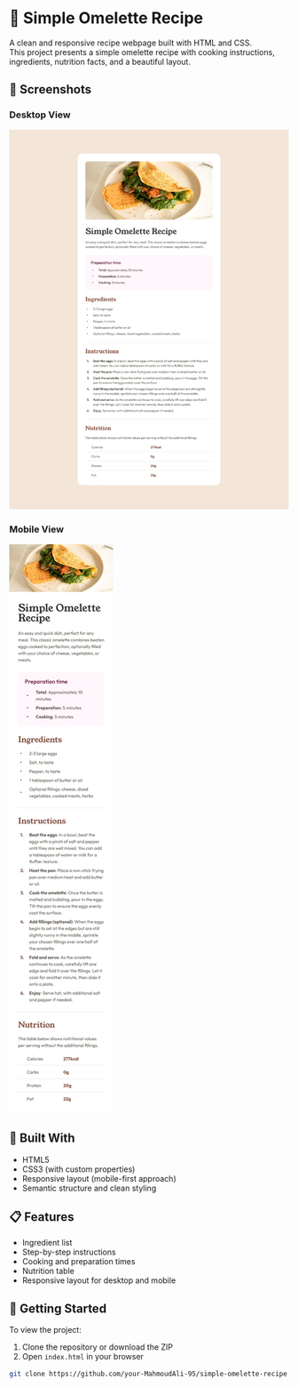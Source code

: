 # 🍳 Simple Omelette Recipe

A clean and responsive recipe webpage built with HTML and CSS.  
This project presents a simple omelette recipe with cooking instructions, ingredients, nutrition facts, and a beautiful layout.

## 📸 Screenshots

### Desktop View
![Desktop design](design/desktop-design.jpg)

### Mobile View
![Mobile design](design/mobile-design.jpg)

## 🔧 Built With

- HTML5
- CSS3 (with custom properties)
- Responsive layout (mobile-first approach)
- Semantic structure and clean styling

## 📋 Features

- Ingredient list
- Step-by-step instructions
- Cooking and preparation times
- Nutrition table
- Responsive layout for desktop and mobile

## 🚀 Getting Started

To view the project:

1. Clone the repository or download the ZIP
2. Open `index.html` in your browser

```bash
git clone https://github.com/your-MahmoudAli-95/simple-omelette-recipe.git
